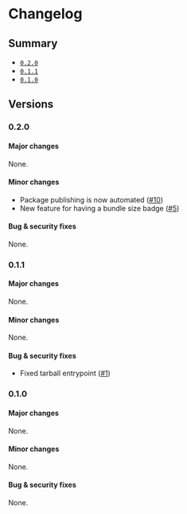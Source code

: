 # Changelog

## Summary

- [`0.2.0`](#020)
- [`0.1.1`](#011)
- [`0.1.0`](#010)

## Versions

### 0.2.0

#### Major changes

None.

#### Minor changes

- Package publishing is now automated ([#10](https://github.com/aminnairi/i3status/pull/10))
- New feature for having a bundle size badge ([#5](https://github.com/aminnairi/i3status/issues/5))

#### Bug & security fixes

None.

### 0.1.1

#### Major changes

None.

#### Minor changes

None.

#### Bug & security fixes

-  Fixed tarball entrypoint ([#1](https://github.com/aminnairi/i3status/pull/1))

### 0.1.0

#### Major changes

None.

#### Minor changes

None.

#### Bug & security fixes

None.
